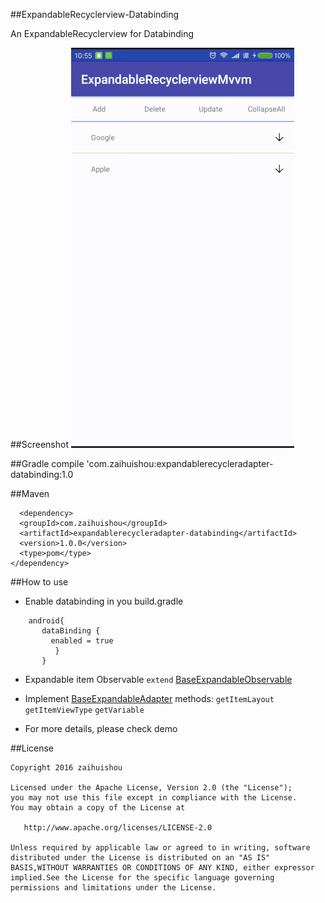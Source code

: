 ##ExpandableRecyclerview-Databinding

  An ExpandableRecyclerview for Databinding

##Screenshot
![effict](/Screenshots.gif)

##Gradle
compile 'com.zaihuishou:expandablerecycleradapter-databinding:1.0

##Maven
```
  <dependency>
  <groupId>com.zaihuishou</groupId>
  <artifactId>expandablerecycleradapter-databinding</artifactId>
  <version>1.0.0</version>
  <type>pom</type>
</dependency>
```

##How to use

  * Enable databinding in you build.gradle
```
    android{
       dataBinding {
         enabled = true
          }
       }
```

* Expandable item Observable `extend` [BaseExpandableObservable](https://github.com/zaihuishou/ExpandableRecyclerview-Databinding/blob/master/library/src/main/java/com/zaihuishou/databinding/expandablerecycleradapter/observable/BaseExpandableObservable.java)

* Implement [BaseExpandableAdapter](https://github.com/zaihuishou/ExpandableRecyclerview-Databinding/blob/master/library/src/main/java/com/zaihuishou/databinding/expandablerecycleradapter/adapter/BaseExpandableAdapter.java) methods: `getItemLayout` `getItemViewType` `getVariable`

* For more details, please check demo

##License

 ```
 Copyright 2016 zaihuishou

 Licensed under the Apache License, Version 2.0 (the "License");
 you may not use this file except in compliance with the License.
 You may obtain a copy of the License at

    http://www.apache.org/licenses/LICENSE-2.0

Unless required by applicable law or agreed to in writing, software
distributed under the License is distributed on an "AS IS" BASIS,WITHOUT WARRANTIES OR CONDITIONS OF ANY KIND, either expressor implied.See the License for the specific language governing permissions and limitations under the License.
```